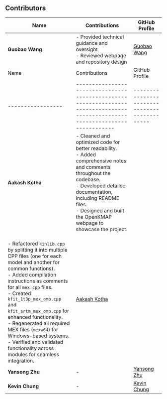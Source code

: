 ## Contributors

| Name           | Contributions                                | GitHub Profile                               |
|----------------|---------------------------------------------|---------------------------------------------|
| **Guobao Wang** | - Provided technical guidance and oversight<br>- Reviewed webpage and repository design | [Guobao Wang](https://github.com/guobaowang) |
| Name            | Contributions                                                                                                               | GitHub Profile                               |
|-----------------|----------------------------------------------------------------------------------------------------------------------------|---------------------------------------------|
| **Aakash Kotha** | - Cleaned and optimized code for better readability.<br>- Added comprehensive notes and comments throughout the codebase.<br>- Developed detailed documentation, including README files.<br>- Designed and built the OpenKMAP webpage to showcase the project.
<br>- Refactored `kinlib.cpp` by splitting it into multiple CPP files (one for each model and another for common functions).<br>- Added compilation instructions as comments for all `mex.cpp` files.<br>- Created `kfit_1t3p_mex_omp.cpp` and `kfit_srtm_mex_omp.cpp` for enhanced functionality.<br>- Regenerated all required MEX files (`mexw64`) for Windows-based systems.<br>- Verified and validated functionality across modules for seamless integration. | [Aakash Kotha](https://github.com/AakashKotha) |
| **Yansong Zhu** | - | [Yansong Zhu]([https://github.com/kevinchung](https://github.com/ysongz)) |
| **Kevin Chung** | - | [Kevin Chung](https://github.com/kevinchung) |
